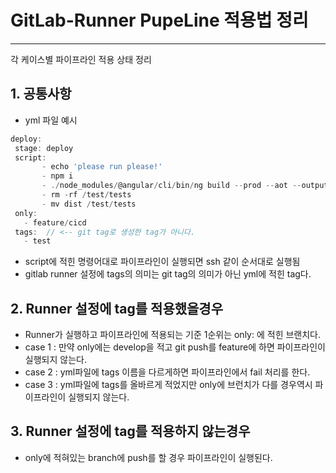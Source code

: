# GitLab-Runner PupeLine 적용법 정리
- - -
각 케이스별 파이프라인 적용 상태 정리 

## 1. 공통사항
 * yml 파일 예시
 ```javascript
 deploy:
  stage: deploy
  script:
        - echo 'please run please!'
        - npm i
        - ./node_modules/@angular/cli/bin/ng build --prod --aot --output-hashing=all
        - rm -rf /test/tests
        - mv dist /test/tests
  only:
    - feature/cicd
  tags:  // <-- git tag로 생성한 tag가 아니다.
    - test
```
 * script에 적힌 명령어대로 파이프라인이 실행되면 ssh 같이 순서대로 실행됨
 * gitlab runner 설정에 tags의 의미는 git tag의 의미가 아닌 yml에 적힌 tag다.

## 2. Runner 설정에 tag를 적용했을경우
 * Runner가 실행하고 파이프라인에 적용되는 기준 1순위는 only: 에 적힌 브랜치다.
 * case 1 : 만약 only에는 develop을 적고 git push를 feature에 하면 파이프라인이 실행되지 않는다.
 * case 2 : yml파일에 tags 이름을 다르게하면 파이프라인에서 fail 처리를 한다.
 * case 3 : yml파일에 tags를 올바르게 적었지만 only에 브런치가 다를 경우역시 파이프라인이 실행되지 않는다.

## 3. Runner 설정에 tag를 적용하지 않는경우
* only에 적혀있는 branch에 push를 할 경우 파이프라인이 실행된다.